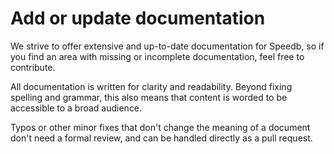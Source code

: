 # Add or update documentation

We strive to offer extensive and up-to-date documentation for Speedb, so if you find an area with missing or incomplete documentation, feel free to contribute.

All documentation is written for clarity and readability. Beyond fixing spelling and grammar, this also means that content is worded to be accessible to a broad audience.

Typos or other minor fixes that don't change the meaning of a document don't need a formal review, and can be handled directly as a pull request.
